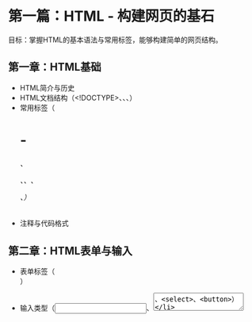 # 第一篇：HTML - 构建网页的基石

目标：掌握HTML的基本语法与常用标签，能够构建简单的网页结构。

## 第一章：HTML基础
- HTML简介与历史
- HTML文档结构（<!DOCTYPE>、<html>、<head>、<body>）
- 常用标签（<h1>-<h6>、<p>、<a>、<img>、<div>、<span>）
- 注释与代码格式

## 第二章：HTML表单与输入
- 表单标签（<form>）
- 输入类型（<input>、<textarea>、<select>、<button>）
- 表单属性（action、method、name、placeholder、required）
- 表单验证（HTML5原生验证）

## 第三章：HTML多媒体与语义化
- 多媒体标签（<audio>、<video>、<iframe>）
- 语义化标签（<header>、<footer>、<nav>、<article>、<section>）
- HTML5新特性（<canvas>、<svg>）

## 第四章：HTTP与Web基础
- HTTP简介（超文本传输协议）
- HTTP请求与响应的基本流程
- HTTP请求方法（GET、POST、PUT、DELETE）
- HTTP状态码（200、404、500等）
- HTTP头部（请求头与响应头）
- HTTPS与安全性

--------------------------------------------------------------------------------

# 第二篇：CSS - 让网页焕发生机

目标：掌握CSS的基本语法与常用样式属性，能够实现网页的美化与布局。

## 第五章：CSS基础
- CSS简介与引入方式（内联、内部、外部）
- 选择器（标签选择器、类选择器、ID选择器、后代选择器、伪类选择器）
- 常用样式属性（颜色、字体、背景、边框、内外边距）

## 第六章：CSS布局
- 盒模型（Box Model）
- 浮动（float）与清除浮动
- 定位（position：static、relative、absolute、fixed）
- 弹性布局（Flexbox）
- 网格布局（Grid）

## 第七章：CSS进阶
- 响应式设计（媒体查询 @media）
- 动画与过渡（transition、animation）
- 变量与自定义属性（var()）
- CSS预处理器（Sass/SCSS 简介）

--------------------------------------------------------------------------------

# 第三篇：JavaScript - 赋予网页灵魂
目标：掌握JavaScript的基本语法与核心概念，能够实现网页的动态交互。
## 第八章：JavaScript基础
- JavaScript简介与引入方式
- 变量与数据类型（let、const、var）
- 运算符与表达式
- 条件语句（if-else、switch）
- 循环语句（for、while、do-while）
## 第九章：函数与作用域
- 函数定义与调用
- 参数与返回值
- 作用域与闭包
- 箭头函数
## 第十章：DOM操作
- DOM简介与节点类型
- 选择元素（getElementById、querySelector、querySelectorAll）
- 操作元素（修改内容、样式、属性）
- 事件处理（addEventListener、常见事件类型）
## 第十一章：JavaScript进阶
- 数组与对象操作
- 异步编程（setTimeout、Promise、async/await）
- AJAX与Fetch API
- ES6+新特性（模板字符串、解构赋值、模块化）
## 第十二章：Web 存储与 Cookie

--------------------------------------------------------------------------------
# 第四篇：工具与技巧 - 打造高效开发之路
目标：熟悉Web开发的常用工具与最佳实践，提升开发效率。
## 第十三章：开发工具
- 浏览器开发者工具（Chrome DevTools）
- 代码编辑器（VS Code 使用技巧）
- 版本控制（Git 基础）
## 第十四章：调试与优化
- JavaScript调试技巧
- 性能优化（减少HTTP请求、压缩资源、懒加载）
- 跨浏览器兼容性
## 第十五章：构建工具
- 包管理工具（npm、yarn）
- 模块打包工具（Webpack 简介）
- 自动化工具（Gulp、Grunt）
--------------------------------------------------------------------------------